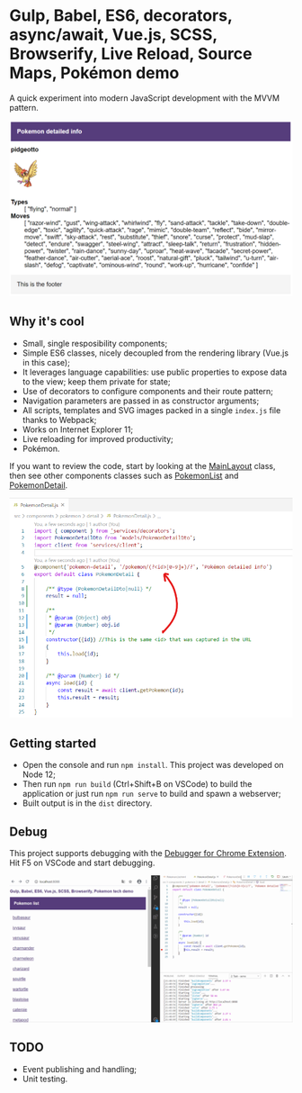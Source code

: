 # Gulp, Babel, ES6, decorators, async/await, Vue.js, SCSS, Browserify, Live Reload, Source Maps, Pokémon demo
A quick experiment into modern JavaScript development with the MVVM pattern.

![images/intro.png](images/intro.png)

## Why it's cool
 * Small, single resposibility components;
 * Simple ES6 classes, nicely decoupled from the rendering library (Vue.js in this case);
 * It leverages language capabilities: use public properties to expose data to the view; keep them private for state;
 * Use of decorators to configure components and their route pattern;
 * Navigation parameters are passed in as constructor arguments;
 * All scripts, templates and SVG images packed in a single `index.js` file thanks to Webpack;
 * Works on Internet Explorer 11;
 * Live reloading for improved productivity;
 * Pokémon.

If you want to review the code, start by looking at the [MainLayout](./src/components/layout/MainLayout.js) class, then see other components classes such as [PokemonList](./src/components/pokemon/list/PokemonList.js) and [PokemonDetail](./src/components/pokemon/detail/PokemonDetail.js).

![images/code.png](images/code.png)

## Getting started
 * Open the console and run `npm install`. This project was developed on Node 12;
 * Then run `npm run build` (Ctrl+Shift+B on VSCode) to build the application or just run `npm run serve` to build and spawn a webserver;
 * Built output is in the `dist` directory.

## Debug
This project supports debugging with the [Debugger for Chrome Extension](https://marketplace.visualstudio.com/items?itemName=msjsdiag.debugger-for-chrome). Hit F5 on VSCode and start debugging.

![images/debug.gif](images/debug.gif)

## TODO
 * Event publishing and handling;
 * Unit testing.